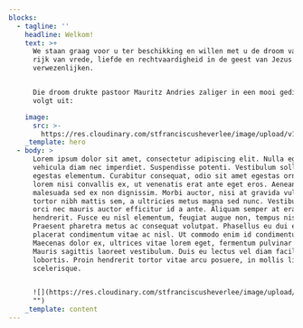 ```yaml
---
blocks:
  - tagline: ''
    headline: Welkom!
    text: >+
      We staan graag voor u ter beschikking en willen met u de droom van een
      rijk van vrede, liefde en rechtvaardigheid in de geest van Jezus helpen
      verwezenlijken.


      Die droom drukte pastoor Mauritz Andries zaliger in een mooi gedicht als
      volgt uit:

    image:
      src: >-
        https://res.cloudinary.com/stfranciscusheverlee/image/upload/v1657131061/KHadEenDroom_buhk8i.jpg
    _template: hero
  - body: >
      Lorem ipsum dolor sit amet, consectetur adipiscing elit. Nulla egestas
      vehicula diam nec imperdiet. Suspendisse potenti. Vestibulum sollicitudin
      egestas elementum. Curabitur consequat, odio sit amet egestas ornare,
      lorem nisi convallis ex, ut venenatis erat ante eget eros. Aenean
      malesuada sed ex non dignissim. Morbi auctor, nisi at gravida vulputate,
      tortor nibh mattis sem, a ultricies metus magna sed nunc. Vestibulum ut
      orci nec mauris auctor efficitur id a ante. Aliquam semper at erat et
      hendrerit. Fusce eu nisl elementum, feugiat augue non, tempus nisl.
      Praesent pharetra metus ac consequat volutpat. Phasellus eu dui et nulla
      placerat condimentum vitae ac nisl. Ut commodo enim id condimentum tempus.
      Maecenas dolor ex, ultrices vitae lorem eget, fermentum pulvinar ex.
      Mauris sagittis laoreet vestibulum. Duis eu lectus vel diam facilisis
      lobortis. Proin hendrerit tortor vitae arcu posuere, in mollis libero
      scelerisque.


      ![](https://res.cloudinary.com/stfranciscusheverlee/image/upload/v1656787148/cld-sample-5.jpg
      "")
    _template: content
---
```


